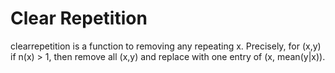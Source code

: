 # Clear Repetition

clearrepetition is a function to removing any repeating x. Precisely, for (x,y) if n(x) > 1, then remove all (x,y) and replace with one entry of (x, mean(y|x)).
